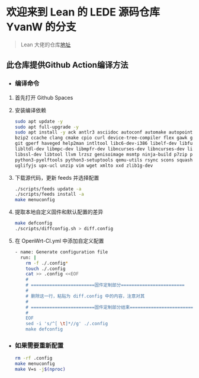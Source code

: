 # 欢迎来到 Lean 的 LEDE 源码仓库 YvanW 的分支

> Lean 大佬的仓库[地址](https://github.com/coolsnowwolf/openwrt)

## 此仓库提供Github Action编译方法

- ### 编译命令

1. 首先打开 Github Spaces

2. 安装编译依赖

   ```bash
   sudo apt update -y
   sudo apt full-upgrade -y
   sudo apt install -y ack antlr3 asciidoc autoconf automake autopoint binutils bison build-essential \
   bzip2 ccache clang cmake cpio curl device-tree-compiler flex gawk gettext gcc-multilib g++-multilib \
   git gperf haveged help2man intltool libc6-dev-i386 libelf-dev libfuse-dev libglib2.0-dev libgmp3-dev \
   libltdl-dev libmpc-dev libmpfr-dev libncurses-dev libncurses-dev libpython3-dev libreadline-dev \
   libssl-dev libtool llvm lrzsz genisoimage msmtp ninja-build p7zip p7zip-full patch pkgconf python3 \
   python3-pyelftools python3-setuptools qemu-utils rsync scons squashfs-tools subversion swig texinfo \
   uglifyjs upx-ucl unzip vim wget xmlto xxd zlib1g-dev
   ```

3. 下载源代码，更新 feeds 并选择配置

   ```bash
   ./scripts/feeds update -a
   ./scripts/feeds install -a
   make menuconfig
   ```

4. 提取本地自定义固件和默认配置的差异
   ```bash
   make defconfig
   ./scripts/diffconfig.sh > diff.config
   ```
5. 在 OpenWrt-CI.yml 中添加自定义配置
   ```bash
   - name: Generate configuration file
     run: |
       rm -f ./.config*
       touch ./.config
       cat >> .config <<EOF
       #
       # ========================固件定制部分========================
       #
       # 删除这一行，粘贴为 diff.config 中的内容，注意对其
       #
       # ========================固件定制部分结束========================
       #
       EOF
       sed -i 's/^[ \t]*//g' ./.config
       make defconfig
   ```


- ### 如果需要重新配置
   ```bash
   rm -rf .config
   make menuconfig
   make V=s -j$(nproc)
   ```